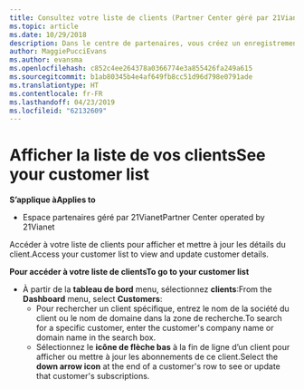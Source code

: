 ```yaml
---
title: Consultez votre liste de clients (Partner Center géré par 21Vianet)
ms.topic: article
ms.date: 10/29/2018
description: Dans le centre de partenaires, vous créez un enregistrement de chaque client et vous pouvez vérifier ou mettre à jour ces informations à tout moment.
author: MaggiePucciEvans
ms.author: evansma
ms.openlocfilehash: c852c4ee264378a0366774e3a855426fa249a615
ms.sourcegitcommit: b1ab80345b4e4af649fb8cc51d96d798e0791ade
ms.translationtype: HT
ms.contentlocale: fr-FR
ms.lasthandoff: 04/23/2019
ms.locfileid: "62132609"
---
```

# <a name="see-your-customer-list"></a><span data-ttu-id="8460e-103">Afficher la liste de vos clients</span><span class="sxs-lookup"><span data-stu-id="8460e-103">See your customer list</span></span>

<span data-ttu-id="8460e-104">**S’applique à**</span><span class="sxs-lookup"><span data-stu-id="8460e-104">**Applies to**</span></span>

-   <span data-ttu-id="8460e-105">Espace partenaires géré par 21Vianet</span><span class="sxs-lookup"><span data-stu-id="8460e-105">Partner Center operated by 21Vianet</span></span>


<span data-ttu-id="8460e-106">Accéder à votre liste de clients pour afficher et mettre à jour les détails du client.</span><span class="sxs-lookup"><span data-stu-id="8460e-106">Access your customer list to view and update customer details.</span></span>

<span data-ttu-id="8460e-107">**Pour accéder à votre liste de clients**</span><span class="sxs-lookup"><span data-stu-id="8460e-107">**To go to your customer list**</span></span>

-   <span data-ttu-id="8460e-108">À partir de la **tableau de bord** menu, sélectionnez **clients**:</span><span class="sxs-lookup"><span data-stu-id="8460e-108">From the **Dashboard** menu, select **Customers**:</span></span>
    -   <span data-ttu-id="8460e-109">Pour rechercher un client spécifique, entrez le nom de la société du client ou le nom de domaine dans la zone de recherche.</span><span class="sxs-lookup"><span data-stu-id="8460e-109">To search for a specific customer, enter the customer's company name or domain name in the search box.</span></span> 
    -   <span data-ttu-id="8460e-110">Sélectionnez le **icône de flèche bas** à la fin de ligne d’un client pour afficher ou mettre à jour les abonnements de ce client.</span><span class="sxs-lookup"><span data-stu-id="8460e-110">Select the **down arrow icon** at the end of a customer's row to see or update that customer's subscriptions.</span></span> 

 

 




